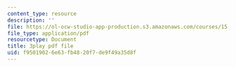 ```yaml
---
content_type: resource
description: ''
file: https://ol-ocw-studio-app-production.s3.amazonaws.com/courses/15-401-finance-theory-i-fall-2008/f95019026e63fb4820f7de9f49a35d8f_J7d3vcaS9-o.pdf
file_type: application/pdf
resourcetype: Document
title: 3play pdf file
uid: f9501902-6e63-fb48-20f7-de9f49a35d8f
---
```

